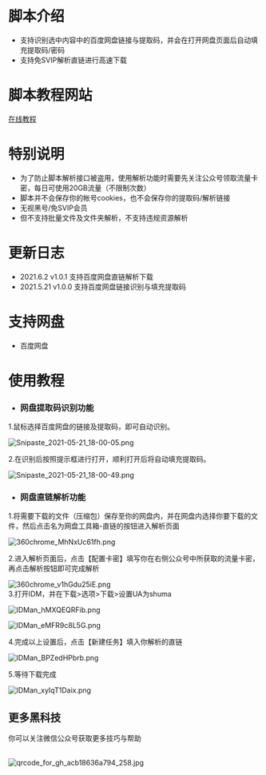 # 脚本介绍

- 支持识别选中内容中的百度网盘链接与提取码，并会在打开网盘页面后自动填充提取码/密码
- 支持免SVIP解析直链进行高速下载
# 脚本教程网站

[在线教程](https://wiki.shuma.ink)
# 特别说明
- 为了防止脚本解析接口被盗用，使用解析功能时需要先关注公众号领取流量卡密，每日可使用20GB流量（不限制次数）
- 脚本并不会保存你的帐号cookies，也不会保存你的提取码/解析链接
- 无视黑号/免SVIP会员
- 但不支持批量文件及文件夹解析，不支持违规资源解析
# 更新日志
- 2021.6.2  v1.0.1 支持百度网盘直链解析下载
- 2021.5.21 v1.0.0 支持百度网盘链接识别与填充提取码

# 支持网盘
- 百度网盘

# 使用教程
- ### 网盘提取码识别功能

1.鼠标选择百度网盘的链接及提取码，即可自动识别。<br>

![Snipaste_2021-05-21_18-00-05.png](https://i.loli.net/2021/05/21/fLmOZya8G4YxrSd.png)<br>

2.在识别后按照提示框进行打开，顺利打开后将自动填充提取码。<br>

![Snipaste_2021-05-21_18-00-49.png](https://i.loli.net/2021/05/21/PrwVZUi58XbL16e.png)<br>

- ### 网盘直链解析功能

1.将需要下载的文件（压缩包）保存至你的网盘内，并在网盘内选择你要下载的文件，然后点击名为网盘工具箱-直链的按钮进入解析页面<br>

![360chrome_MhNxUc61fh.png](https://i.loli.net/2021/06/02/y83FQ7HMkaOldcT.png)<br>

2.进入解析页面后，点击【配置卡密】填写你在右侧公众号中所获取的流量卡密，再点击解析按钮即可完成解析<br>

![360chrome_v1hGdu25iE.png](https://i.loli.net/2021/06/02/mreAgzdMfxKEiRP.png)<br>
3.打开IDM，并在下载>选项>下载>设置UA为shuma<br>

![IDMan_hMXQEQRFib.png](https://i.loli.net/2021/05/23/yBnRM7AzNItgOCl.png)<br>

![IDMan_eMFR9c8L5G.png](https://i.loli.net/2021/05/23/FNxJjcvpdn6i2Ca.png)<br>

4.完成以上设置后，点击【新建任务】填入你解析的直链<br>

![IDMan_BPZedHPbrb.png](https://i.loli.net/2021/05/23/A6r9RfapFMJETPK.png)<br>

5.等待下载完成<br>

![IDMan_xyIqT1Daix.png](https://i.loli.net/2021/05/23/49qcBleYDTFAP8H.png)<br>

## 更多黑科技
你可以关注微信公众号获取更多技巧与帮助<br>

<br>![qrcode_for_gh_acb18636a794_258.jpg](https://i.loli.net/2021/05/21/fzvRNcxiKwD3lrQ.jpg)


